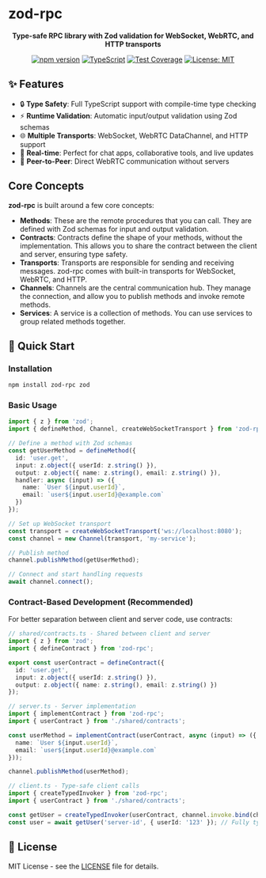 # zod-rpc

<div align="center">

**Type-safe RPC library with Zod validation for WebSocket, WebRTC, and HTTP transports**

[![npm version](https://img.shields.io/npm/v/@xtr-dev/zod-rpc.svg)](https://www.npmjs.com/package/@xtr-dev/zod-rpc)
[![TypeScript](https://img.shields.io/badge/TypeScript-5.0+-blue.svg)](https://www.typescriptlang.org/)
[![Test Coverage](https://img.shields.io/badge/coverage-92.33%25-brightgreen.svg)](#)
[![License: MIT](https://img.shields.io/badge/License-MIT-yellow.svg)](https://opensource.org/licenses/MIT)

</div>

## ✨ Features

- 🔒 **Type Safety**: Full TypeScript support with compile-time type checking
- ⚡ **Runtime Validation**: Automatic input/output validation using Zod schemas
- 🌐 **Multiple Transports**: WebSocket, WebRTC DataChannel, and HTTP support
- 📡 **Real-time**: Perfect for chat apps, collaborative tools, and live updates
- 🔄 **Peer-to-Peer**: Direct WebRTC communication without servers

## Core Concepts

**zod-rpc** is built around a few core concepts:

- **Methods**: These are the remote procedures that you can call. They are defined with Zod schemas for input and output validation.
- **Contracts**: Contracts define the shape of your methods, without the implementation. This allows you to share the contract between the client and server, ensuring type safety.
- **Transports**: Transports are responsible for sending and receiving messages. zod-rpc comes with built-in transports for WebSocket, WebRTC, and HTTP.
- **Channels**: Channels are the central communication hub. They manage the connection, and allow you to publish methods and invoke remote methods.
- **Services**: A service is a collection of methods. You can use services to group related methods together.

## 🚀 Quick Start

### Installation

```bash
npm install zod-rpc zod
```

### Basic Usage

```typescript
import { z } from 'zod';
import { defineMethod, Channel, createWebSocketTransport } from 'zod-rpc';

// Define a method with Zod schemas
const getUserMethod = defineMethod({
  id: 'user.get',
  input: z.object({ userId: z.string() }),
  output: z.object({ name: z.string(), email: z.string() }),
  handler: async (input) => ({
    name: `User ${input.userId}`,
    email: `user${input.userId}@example.com`
  })
});

// Set up WebSocket transport
const transport = createWebSocketTransport('ws://localhost:8080');
const channel = new Channel(transport, 'my-service');

// Publish method
channel.publishMethod(getUserMethod);

// Connect and start handling requests
await channel.connect();
```

### Contract-Based Development (Recommended)

For better separation between client and server code, use contracts:

```typescript
// shared/contracts.ts - Shared between client and server
import { z } from 'zod';
import { defineContract } from 'zod-rpc';

export const userContract = defineContract({
  id: 'user.get',
  input: z.object({ userId: z.string() }),
  output: z.object({ name: z.string(), email: z.string() })
});

// server.ts - Server implementation
import { implementContract } from 'zod-rpc';
import { userContract } from './shared/contracts';

const userMethod = implementContract(userContract, async (input) => ({
  name: `User ${input.userId}`,
  email: `user${input.userId}@example.com`
}));

channel.publishMethod(userMethod);

// client.ts - Type-safe client calls
import { createTypedInvoker } from 'zod-rpc';
import { userContract } from './shared/contracts';

const getUser = createTypedInvoker(userContract, channel.invoke.bind(channel));
const user = await getUser('server-id', { userId: '123' }); // Fully typed!
```

## 📄 License

MIT License - see the [LICENSE](LICENSE) file for details.
